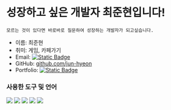# 성장하고 싶은 개발자 최준현입니다!

```
모르는 것이 있다면 바로바로 질문하여 성장하는 개발자가 되고싶습니다.
```

* 이름: 최준현
* 취미: 게임, 카페가기
* Email: [![Static Badge](https://img.shields.io/badge/Gamil-red?logo=gmail&logoColor=white)](mailto:cjhn8918989@gmail.com) 
* GitHub: [github.com/jun-hyeon](https://github.com/jun-hyeon)
* Portfolio: [![Static Badge](https://img.shields.io/badge/Portfolio-white?logo=googledocs&logoColor=white&labelColor=black)](https://drive.google.com/file/d/1Vi5xYdmnqmPG7A_arpnYHLwWqtdMvcHi/view?usp=drive_link)



### 사용한 도구 및 언어
<p>
<img src="https://img.shields.io/badge/git-F05032?logo=git&logoColor=white">
<img src="https://img.shields.io/badge/Swift-%23F05138?logo=Swift&logoColor=white">
<img src="https://img.shields.io/badge/Xcode-%23147EFB?logo=Xcode&logoColor=white">
<img src="https://img.shields.io/badge/AndroidStudio-%233DDC84?logo=androidstudio&logoColor=white">
<img src="https://img.shields.io/badge/Kotlin-%237F52FF?logo=Kotlin&logoColor=white">
</p>

